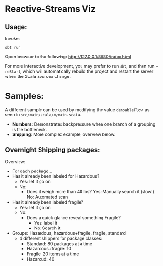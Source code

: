 # Reactive-Streams Viz

## Usage:

Invoke:

    sbt run

Open browser to the following: http://127.0.0.1:8080/index.html

For more interactive development, you may prefer to run `sbt`, and then run `~ reStart`, which will automatically rebuild the project and restart the server when the Scala sources change.

# Samples:

A different sample can be used by modifying the value `demoableFlow`, as seen in `src/main/scala/m/main.scala`.

- **Numbers**: Demonstrates backpressure when one branch of a grouping is the bottleneck.
- **Shipping**: More complex example; overview below.

## Overnight Shipping packages:

Overview:

- For each package...
- Has it already been labeled for Hazardous?
  - Yes: let it go on
  - No:
    - Does it weigh more than 40 lbs?
        Yes: Manually search it (slow!)
        No:  Automated scan
- Has it already been labeled fragile?
  - Yes: let it go on
  - No:
    - Does a quick glance reveal something Fragile?
      - Yes: label it
      - No: Search it
- Groups: Hazardous, hazardous+fragile, fragile, standard
  - 4 different shippers for package classes:
    - Standard: 80 packages at a time
    - Hazardous+fragile: 10
    - Fragile: 20 items at a time
    - Hazaroud: 40
